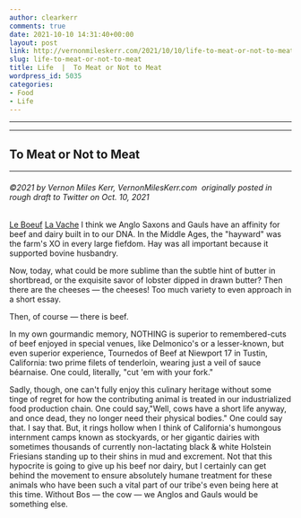 ```yaml
---
author: clearkerr
comments: true
date: 2021-10-10 14:31:40+00:00
layout: post
link: http://vernonmileskerr.com/2021/10/10/life-to-meat-or-not-to-meat/
slug: life-to-meat-or-not-to-meat
title: Life  |  To Meat or Not to Meat
wordpress_id: 5035
categories:
- Food
- Life
---
```


* * *

* * *




## To Meat or Not to Meat




* * *




###### ©2021 by Vernon Miles Kerr, VernonMilesKerr.com  originally posted in rough draft to Twitter on Oct. 10, 2021






[Le Boeuf](https://twitter.com/hashtag/LeBoeuf?src=hashtag_click) [La Vache](https://twitter.com/hashtag/LaVache?src=hashtag_click)  I think we Anglo Saxons and Gauls have an affinity for beef and dairy built in to our DNA. In the Middle Ages, the "hayward" was the farm's XO in every large fiefdom. Hay was all important because it supported bovine husbandry.







Now, today, what could be more sublime than the subtle hint of butter in shortbread, or the exquisite savor of lobster dipped in drawn butter? Then there are the cheeses — the cheeses! Too much variety to even approach in a short essay.







Then, of course — there is beef.







In my own gourmandic memory, NOTHING is superior to remembered-cuts of beef enjoyed in special venues, like Delmonico's or a lesser-known, but even superior experience, Tournedos of Beef at Niewport 17 in Tustin, California: two prime filets of tenderloin, wearing just a veil of sauce béarnaise. One could, literally, "cut 'em with your fork."







Sadly, though, one can't fully enjoy this culinary heritage without some tinge of regret for how the contributing animal is treated in our industrialized food production chain. One could say,"Well, cows have a short life anyway, and once dead, they no longer need their physical bodies." One could say that. I say that. But, it rings hollow when I think of California's humongous internment camps known as stockyards, or her gigantic dairies with sometimes thousands of currently non-lactating black & white Holstein Friesians standing up to their shins in mud and excrement. Not that this hypocrite is going to give up his beef nor dairy, but I certainly can get behind the movement to ensure absolutely humane treatment for these animals who have been such a vital part of our tribe's even being here at this time. Without Bos — the cow — we Anglos and Gauls would be something else.



